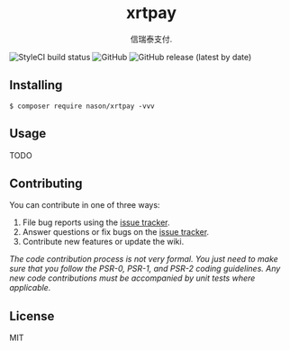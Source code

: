 <h1 align="center"> xrtpay </h1>

<p align="center"> 信瑞泰支付.</p>

![StyleCI build status](https://github.styleci.io/repos/386177299/shield)
![GitHub](https://img.shields.io/github/license/nason-ma/xrtpay?label=license)
![GitHub release (latest by date)](https://img.shields.io/github/v/release/nason-ma/xrtpay)

## Installing

```shell
$ composer require nason/xrtpay -vvv
```

## Usage

TODO

## Contributing

You can contribute in one of three ways:

1. File bug reports using the [issue tracker](https://github.com/nason/xrtpay/issues).
2. Answer questions or fix bugs on the [issue tracker](https://github.com/nason/xrtpay/issues).
3. Contribute new features or update the wiki.

_The code contribution process is not very formal. You just need to make sure that you follow the PSR-0, PSR-1, and PSR-2 coding guidelines. Any new code contributions must be accompanied by unit tests where applicable._

## License

MIT